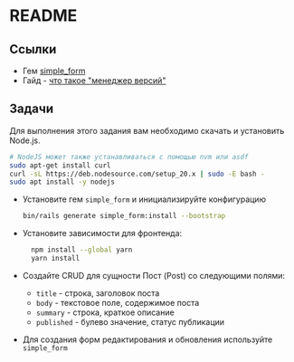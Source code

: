 # README

## Ссылки

* Гем [simple_form](https://github.com/heartcombo/simple_form)
* Гайд - [что такое "менеджер версий"](https://guides.hexlet.io/ru/version-managers/)

## Задачи

Для выполнения этого задания вам необходимо скачать и установить Node.js.

  ```bash
  # NodeJS может также устанавливаться с помощью nvm или asdf
  sudo apt-get install curl
  curl -sL https://deb.nodesource.com/setup_20.x | sudo -E bash -
  sudo apt install -y nodejs
  ```

* Установите гем `simple_form` и инициализируйте конфигурацию

  ```bash
  bin/rails generate simple_form:install --bootstrap
  ```

* Установите зависимости для фронтенда:

  ```bash
    npm install --global yarn
    yarn install
  ```

* Создайте CRUD для сущности Пост (Post) со следующими полями:

  * `title` - строка, заголовок поста
  * `body` - текстовое поле, содержимое поста
  * `summary` - строка, краткое описание
  * `published` - булево значение, статус публикации

* Для создания форм редактирования и обновления используйте `simple_form`
